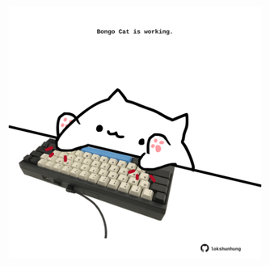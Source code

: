 <!-- built at 23/03/2025, 23:00:30 UTC -->
<p align="center">
  <img width="500" height="500" src="./ReadmeImage.svg">
</p>
